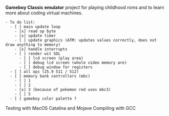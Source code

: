 **Gameboy Classic emulator** project for playing childhood roms
and to learn more about coding virtual machines.

```
- To do list:
  - [ ] main update loop
    - [x] read op byte
    - [x] update timer
    - [ ] update graphics (ATM: updates values correctly, does not draw anything to memory)
    - [x] handle interrupts
    - [ ] render wit SDL
      - [ ] lcd screen (play area)
      - [ ] debug lcd screen (whole video memory are)
      - [ ] debug window for registers
  - [ ] all ops (25.9 511 / 512)
  - [ ] memory bank controllers (mbc)
    - [ ] 1
    - [ ] 2
    - [x] 3 (because of pokemon red uses mbc3)
    - [ ] 5
  - [ ] gameboy color palette ?
  ```
  Testing with MacOS Catalina and Mojave
  Compiling with GCC
